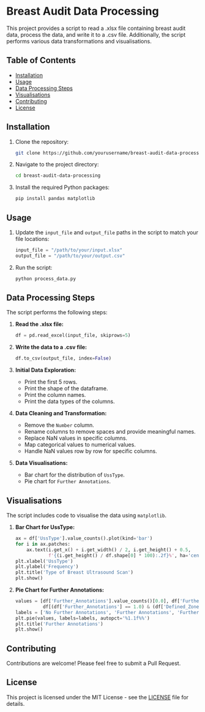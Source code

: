 # Breast Audit Data Processing

This project provides a script to read a .xlsx file containing breast audit data, process the data, and write it to a .csv file. Additionally, the script performs various data transformations and visualisations.

## Table of Contents
- [Installation](#installation)
- [Usage](#usage)
- [Data Processing Steps](#data-processing-steps)
- [Visualisations](#visualisations)
- [Contributing](#contributing)
- [License](#license)

## Installation

1. Clone the repository:
    ```bash
    git clone https://github.com/yourusername/breast-audit-data-processing.git
    ```
2. Navigate to the project directory:
    ```bash
    cd breast-audit-data-processing
    ```
3. Install the required Python packages:
    ```bash
    pip install pandas matplotlib
    ```

## Usage

1. Update the `input_file` and `output_file` paths in the script to match your file locations:
    ```python
    input_file = "/path/to/your/input.xlsx"
    output_file = "/path/to/your/output.csv"
    ```

2. Run the script:
    ```bash
    python process_data.py
    ```

## Data Processing Steps

The script performs the following steps:

1. **Read the .xlsx file:**
    ```python
    df = pd.read_excel(input_file, skiprows=5)
    ```

2. **Write the data to a .csv file:**
    ```python
    df.to_csv(output_file, index=False)
    ```

3. **Initial Data Exploration:**
    - Print the first 5 rows.
    - Print the shape of the dataframe.
    - Print the column names.
    - Print the data types of the columns.

4. **Data Cleaning and Transformation:**
    - Remove the `Number` column.
    - Rename columns to remove spaces and provide meaningful names.
    - Replace NaN values in specific columns.
    - Map categorical values to numerical values.
    - Handle NaN values row by row for specific columns.

5. **Data Visualisations:**
    - Bar chart for the distribution of `UssType`.
    - Pie chart for `Further Annotations`.

## Visualisations

The script includes code to visualise the data using `matplotlib`.

1. **Bar Chart for UssType:**
    ```python
    ax = df['UssType'].value_counts().plot(kind='bar')
    for i in ax.patches:
        ax.text(i.get_x() + i.get_width() / 2, i.get_height() + 0.5,
                f'{(i.get_height() / df.shape[0] * 100):.2f}%', ha='center')
    plt.xlabel('UssType')
    plt.ylabel('Frequency')
    plt.title('Type of Breast Ultrasound Scan')
    plt.show()
    ```

2. **Pie Chart for Further Annotations:**
    ```python
    values = [df['Further_Annotations'].value_counts()[0.0], df['Further_Annotations'].value_counts()[1.0],
              df[(df['Further_Annotations'] == 1.0) & (df['Defined_Zone'] == 1.0)].shape[0]]
    labels = ['No Further Annotations', 'Further Annotations', 'Further Annotations with Defined Zone']
    plt.pie(values, labels=labels, autopct='%1.1f%%')
    plt.title('Further Annotations')
    plt.show()
    ```

## Contributing

Contributions are welcome! Please feel free to submit a Pull Request.

## License

This project is licensed under the MIT License - see the [LICENSE](LICENSE) file for details.
